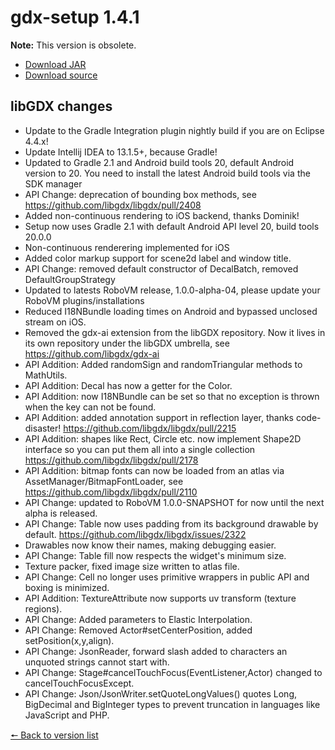 # gdx-setup 1.4.1

**Note:** This version is obsolete.

* [Download JAR](https://github.com/JavaCakeGames/gdx-setup-archive/blob/main/gdx-setup_1.4.1.jar)
* [Download source](https://github.com/JavaCakeGames/gdx-setup-archive/blob/main/sources/gdx-setup_1.4.1.zip)

## libGDX changes

- Update to the Gradle Integration plugin nightly build if you are on Eclipse 4.4.x!
- Update Intellij IDEA to 13.1.5+, because Gradle!
- Updated to Gradle 2.1 and Android build tools 20, default Android version to 20. You need to install the latest Android build tools via the SDK manager
- API Change: deprecation of bounding box methods, see https://github.com/libgdx/libgdx/pull/2408
- Added non-continuous rendering to iOS backend, thanks Dominik!
- Setup now uses Gradle 2.1 with default Android API level 20, build tools 20.0.0
- Non-continuous renderering implemented for iOS
- Added color markup support for scene2d label and window title.
- API Change: removed default constructor of DecalBatch, removed DefaultGroupStrategy
- Updated to latests RoboVM release, 1.0.0-alpha-04, please update your RoboVM plugins/installations
- Reduced I18NBundle loading times on Android and bypassed unclosed stream on iOS. 
- Removed the gdx-ai extension from the libGDX repository. Now it lives in its own repository under the libGDX umbrella, see https://github.com/libgdx/gdx-ai
- API Addition: Added randomSign and randomTriangular methods to MathUtils.
- API Addition: Decal has now a getter for the Color.
- API Addition: now I18NBundle can be set so that no exception is thrown when the key can not be found.
- API Addition: added annotation support in reflection layer, thanks code-disaster! https://github.com/libgdx/libgdx/pull/2215
- API Addition: shapes like Rect, Circle etc. now implement Shape2D interface so you can put them all into a single collection https://github.com/libgdx/libgdx/pull/2178 
- API Addition: bitmap fonts can now be loaded from an atlas via AssetManager/BitmapFontLoader, see https://github.com/libgdx/libgdx/pull/2110
- API Change: updated to RoboVM 1.0.0-SNAPSHOT for now until the next alpha is released.
- API Change: Table now uses padding from its background drawable by default. https://github.com/libgdx/libgdx/issues/2322
- Drawables now know their names, making debugging easier.
- API Change: Table fill now respects the widget's minimum size.
- Texture packer, fixed image size written to atlas file.
- API Change: Cell no longer uses primitive wrappers in public API and boxing is minimized.
- API Addition: TextureAttribute now supports uv transform (texture regions).
- API Change: Added parameters to Elastic Interpolation.
- API Change: Removed Actor#setCenterPosition, added setPosition(x,y,align).
- API Change: JsonReader, forward slash added to characters an unquoted strings cannot start with.
- API Change: Stage#cancelTouchFocus(EventListener,Actor) changed to cancelTouchFocusExcept.
- API Change: Json/JsonWriter.setQuoteLongValues() quotes Long, BigDecimal and BigInteger types to prevent truncation in languages like JavaScript and PHP.

[🠔 Back to version list](https://javacakegames.github.io/gdx-setup-archive/)
